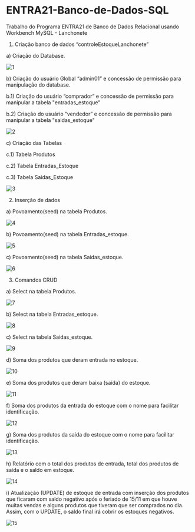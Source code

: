 # ENTRA21-Banco-de-Dados-SQL
Trabalho do Programa ENTRA21 de Banco de Dados Relacional usando Workbench MySQL - Lanchonete 

1) Criação banco de dados “controleEstoqueLanchonete” 

a)	Criação do Database. 

![1](https://github.com/Ricardo3113/ENTRA21-Banco-de-Dados-SQL/assets/72181931/6f0217f8-51b8-4d25-a942-07841a89d85f)

b)	Criação do usuário Global “admin01” e concessão de permissão para manipulação do database.

b.1) Criação do usuário “comprador” e concessão de permissão para manipular a tabela "entradas_estoque" 

b.2) Criação do usuário “vendedor” e concessão de permissão para manipular a tabela "saidas_estoque" 


![2](https://github.com/Ricardo3113/ENTRA21-Banco-de-Dados-SQL/assets/72181931/c1e836dd-12d3-4de0-a7e7-e27e826d0ec1)

c)	Criação das Tabelas 

c.1)  Tabela Produtos

c.2)  Tabela Entradas_Estoque

c.3)  Tabela Saidas_Estoque

![3](https://github.com/Ricardo3113/ENTRA21-Banco-de-Dados-SQL/assets/72181931/963e2e9f-44ca-4135-ba36-58a3ebabe382)

2) Inserção de dados

a) Povoamento(seed) na tabela Produtos. 

![4](https://github.com/Ricardo3113/ENTRA21-Banco-de-Dados-SQL/assets/72181931/6f9af10f-486c-442a-801c-e01cbf628871)

b) Povoamento(seed) na tabela Entradas_estoque. 

![5](https://github.com/Ricardo3113/ENTRA21-Banco-de-Dados-SQL/assets/72181931/b62cf5ce-b6ac-4440-8e8f-6c4d08da8d6e)

c) Povoamento(seed) na tabela Saidas_estoque. 

![6](https://github.com/Ricardo3113/ENTRA21-Banco-de-Dados-SQL/assets/72181931/c1194cd5-9ae7-4900-8138-702213eb8eb6)

3) Comandos CRUD

a)	Select na tabela Produtos.

![7](https://github.com/Ricardo3113/ENTRA21-Banco-de-Dados-SQL/assets/72181931/97587e78-02c9-4cd2-a1f6-ab2d11f94175)

b)	Select na tabela Entradas_estoque.

![8](https://github.com/Ricardo3113/ENTRA21-Banco-de-Dados-SQL/assets/72181931/f45691d8-923d-4bac-9960-5a19f274e25a)

c)	Select na tabela Saidas_estoque.

![9](https://github.com/Ricardo3113/ENTRA21-Banco-de-Dados-SQL/assets/72181931/a6d5ea23-102f-4530-bb31-4776ac5c9235)

d)	Soma dos produtos que deram entrada no estoque.

![10](https://github.com/Ricardo3113/ENTRA21-Banco-de-Dados-SQL/assets/72181931/6c919f8d-baf3-4453-9d67-01902e81a4eb)

e)	Soma dos produtos que deram baixa (saída) do estoque.

![11](https://github.com/Ricardo3113/ENTRA21-Banco-de-Dados-SQL/assets/72181931/832446f1-13d8-4389-a888-faad9526f5b3)

f)	Soma dos produtos da entrada do estoque com o nome para facilitar identificação.

![12](https://github.com/Ricardo3113/ENTRA21-Banco-de-Dados-SQL/assets/72181931/ce0ec8ad-a67b-4fa3-8977-e3f740396ef7)

g)	Soma dos produtos da saída do estoque com o nome para facilitar identificação.

![13](https://github.com/Ricardo3113/ENTRA21-Banco-de-Dados-SQL/assets/72181931/2abc0480-b42c-40ad-b07d-8516c8c1af91)

h)	Relatório com o total dos produtos de entrada, total dos produtos de saída e o saldo em estoque.

![14](https://github.com/Ricardo3113/ENTRA21-Banco-de-Dados-SQL/assets/72181931/7e237c8f-ab78-4763-8a64-544b3d187d17)

i)	Atualização (UPDATE) de estoque de entrada com inserção dos produtos que ficaram com saldo negativo após o feriado de 15/11 em que houve muitas vendas e alguns produtos que tiveram que ser comprados no dia. Assim, com o UPDATE, o saldo final irá cobrir os estoques negativos.

![15](https://github.com/Ricardo3113/ENTRA21-Banco-de-Dados-SQL/assets/72181931/5212aba8-87d9-4ec9-a0ab-5bc6e3bb374e)


